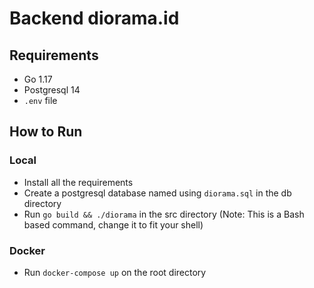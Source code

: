 # Backend diorama.id
## Requirements
- Go 1.17
- Postgresql 14
- `.env` file
## How to Run
### Local
- Install all the requirements
- Create a postgresql database named using `diorama.sql` in the db directory
- Run `go build && ./diorama` in the src directory (Note: This is a Bash based command, change it to fit your shell)
### Docker
- Run `docker-compose up` on the root directory
